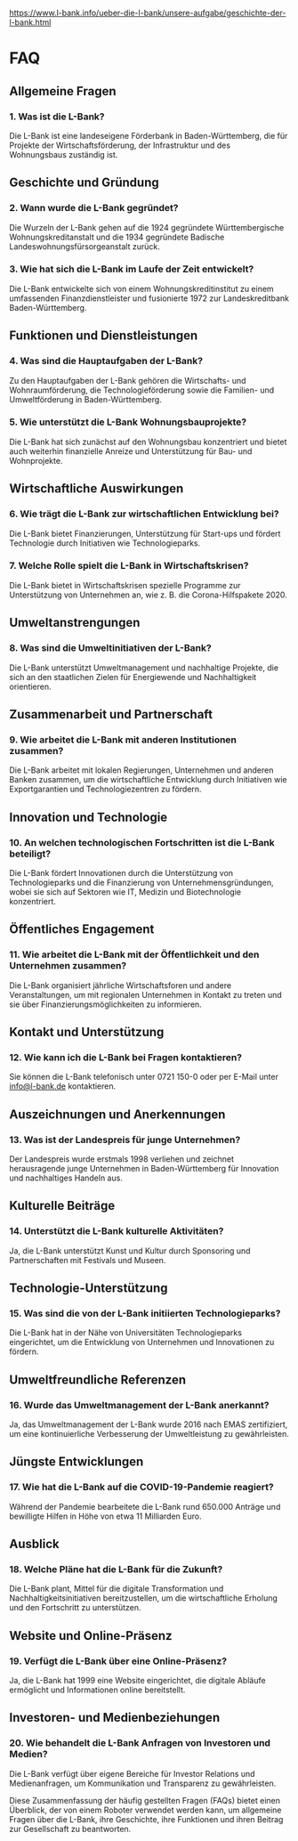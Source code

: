 https://www.l-bank.info/ueber-die-l-bank/unsere-aufgabe/geschichte-der-l-bank.html

# FAQ

## Allgemeine Fragen

### 1. Was ist die L-Bank?

Die L-Bank ist eine landeseigene Förderbank in Baden-Württemberg, die für Projekte der Wirtschaftsförderung, der Infrastruktur und des Wohnungsbaus zuständig ist.

## Geschichte und Gründung

### 2. Wann wurde die L-Bank gegründet?

Die Wurzeln der L-Bank gehen auf die 1924 gegründete Württembergische Wohnungskreditanstalt und die 1934 gegründete Badische Landeswohnungsfürsorgeanstalt zurück.

### 3. Wie hat sich die L-Bank im Laufe der Zeit entwickelt?

Die L-Bank entwickelte sich von einem Wohnungskreditinstitut zu einem umfassenden Finanzdienstleister und fusionierte 1972 zur Landeskreditbank Baden-Württemberg.

## Funktionen und Dienstleistungen

### 4. Was sind die Hauptaufgaben der L-Bank?

Zu den Hauptaufgaben der L-Bank gehören die Wirtschafts- und Wohnraumförderung, die Technologieförderung sowie die Familien- und Umweltförderung in Baden-Württemberg.

### 5. Wie unterstützt die L-Bank Wohnungsbauprojekte?

Die L-Bank hat sich zunächst auf den Wohnungsbau konzentriert und bietet auch weiterhin finanzielle Anreize und Unterstützung für Bau- und Wohnprojekte.

## Wirtschaftliche Auswirkungen

### 6. Wie trägt die L-Bank zur wirtschaftlichen Entwicklung bei?

Die L-Bank bietet Finanzierungen, Unterstützung für Start-ups und fördert Technologie durch Initiativen wie Technologieparks.

### 7. Welche Rolle spielt die L-Bank in Wirtschaftskrisen?

Die L-Bank bietet in Wirtschaftskrisen spezielle Programme zur Unterstützung von Unternehmen an, wie z. B. die Corona-Hilfspakete 2020.

## Umweltanstrengungen

### 8. Was sind die Umweltinitiativen der L-Bank?

Die L-Bank unterstützt Umweltmanagement und nachhaltige Projekte, die sich an den staatlichen Zielen für Energiewende und Nachhaltigkeit orientieren.

## Zusammenarbeit und Partnerschaft

### 9. Wie arbeitet die L-Bank mit anderen Institutionen zusammen?

Die L-Bank arbeitet mit lokalen Regierungen, Unternehmen und anderen Banken zusammen, um die wirtschaftliche Entwicklung durch Initiativen wie Exportgarantien und Technologiezentren zu fördern.

## Innovation und Technologie

### 10. An welchen technologischen Fortschritten ist die L-Bank beteiligt?

Die L-Bank fördert Innovationen durch die Unterstützung von Technologieparks und die Finanzierung von Unternehmensgründungen, wobei sie sich auf Sektoren wie IT, Medizin und Biotechnologie konzentriert.

## Öffentliches Engagement

### 11. Wie arbeitet die L-Bank mit der Öffentlichkeit und den Unternehmen zusammen?

Die L-Bank organisiert jährliche Wirtschaftsforen und andere Veranstaltungen, um mit regionalen Unternehmen in Kontakt zu treten und sie über Finanzierungsmöglichkeiten zu informieren.

## Kontakt und Unterstützung

### 12. Wie kann ich die L-Bank bei Fragen kontaktieren?

Sie können die L-Bank telefonisch unter 0721 150-0 oder per E-Mail unter info@l-bank.de kontaktieren.

## Auszeichnungen und Anerkennungen

### 13. Was ist der Landespreis für junge Unternehmen?

Der Landespreis wurde erstmals 1998 verliehen und zeichnet herausragende junge Unternehmen in Baden-Württemberg für Innovation und nachhaltiges Handeln aus.

## Kulturelle Beiträge

### 14. Unterstützt die L-Bank kulturelle Aktivitäten?

Ja, die L-Bank unterstützt Kunst und Kultur durch Sponsoring und Partnerschaften mit Festivals und Museen.

## Technologie-Unterstützung

### 15. Was sind die von der L-Bank initiierten Technologieparks?

Die L-Bank hat in der Nähe von Universitäten Technologieparks eingerichtet, um die Entwicklung von Unternehmen und Innovationen zu fördern.

## Umweltfreundliche Referenzen

### 16. Wurde das Umweltmanagement der L-Bank anerkannt?

Ja, das Umweltmanagement der L-Bank wurde 2016 nach EMAS zertifiziert, um eine kontinuierliche Verbesserung der Umweltleistung zu gewährleisten.

## Jüngste Entwicklungen

### 17. Wie hat die L-Bank auf die COVID-19-Pandemie reagiert?

Während der Pandemie bearbeitete die L-Bank rund 650.000 Anträge und bewilligte Hilfen in Höhe von etwa 11 Milliarden Euro.

## Ausblick

### 18. Welche Pläne hat die L-Bank für die Zukunft?

Die L-Bank plant, Mittel für die digitale Transformation und Nachhaltigkeitsinitiativen bereitzustellen, um die wirtschaftliche Erholung und den Fortschritt zu unterstützen.

## Website und Online-Präsenz

### 19. Verfügt die L-Bank über eine Online-Präsenz?

Ja, die L-Bank hat 1999 eine Website eingerichtet, die digitale Abläufe ermöglicht und Informationen online bereitstellt.

## Investoren- und Medienbeziehungen

### 20. Wie behandelt die L-Bank Anfragen von Investoren und Medien?

Die L-Bank verfügt über eigene Bereiche für Investor Relations und Medienanfragen, um Kommunikation und Transparenz zu gewährleisten.

Diese Zusammenfassung der häufig gestellten Fragen (FAQs) bietet einen Überblick, der von einem Roboter verwendet werden kann, um allgemeine Fragen über die L-Bank, ihre Geschichte, ihre Funktionen und ihren Beitrag zur Gesellschaft zu beantworten.
